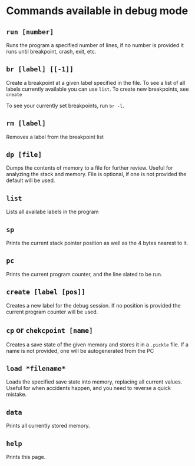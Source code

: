 # Commands available in debug mode

## `run [number]`

Runs the program a specified number of lines, if no number is provided it runs until breakpoint, crash, exit, etc.

## `br [label] [[-1]]`
Create a breakpoint at a given label specified in the file.  To see a list of all labels currently available you can use `list`.  To create new breakpoints, see `create`

To see your currently set breakpoints, run `br -l`.

## `rm [label]`
Removes a label from the breakpoint list

## `dp [file]`
Dumps the contents of memory to a file for further review.  Useful for analyzing the stack and memory.
File is optional, if one is not provided the default will be used.

## `list`
Lists all availabe labels in the program

## `sp` 
Prints the current stack pointer position as well as the 4 bytes nearest to it.

## `pc`
Prints the current program counter, and the line slated to be run.

## `create [label [pos]]`

Creates a new label for the debug session.  If no position is provided the current program counter will be used.

## `cp` or `chekcpoint [name]`

Creates a save state of the given memory and stores it in a `.pickle` file.  If a name is not provided, one will be autogenerated from the PC

## `load *filename*`
Loads the specified save state into memory, replacing all current values.  Useful for when accidents happen, and you need to reverse a quick mistake.

## `data`
Prints all currently stored memory.

## `help`
Prints this page.